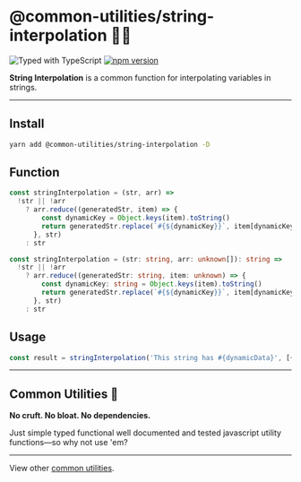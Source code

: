 # @common-utilities/string-interpolation 🧰🧵

![Typed with TypeScript](https://flat.badgen.net/badge/icon/Typed?icon=typescript&label&labelColor=blue&color=555555)
[![npm version](https://badge.fury.io/js/%40common-utilities%2Fstring-interpolation.svg)](https://badge.fury.io/js/%40common-utilities%2Fstring-interpolation)

**String Interpolation** is a common function for interpolating variables in strings.

---

## Install

```bash
yarn add @common-utilities/string-interpolation -D
```

## Function

```typescript
const stringInterpolation = (str, arr) =>
  !str || !arr
    ? arr.reduce((generatedStr, item) => {
        const dynamicKey = Object.keys(item).toString()
        return generatedStr.replace(`#{${dynamicKey}}`, item[dynamicKey])
      }, str)
    : str
```

```typescript
const stringInterpolation = (str: string, arr: unknown[]): string =>
  !str || !arr
    ? arr.reduce((generatedStr: string, item: unknown) => {
        const dynamicKey: string = Object.keys(item).toString()
        return generatedStr.replace(`#{${dynamicKey}}`, item[dynamicKey])
      }, str)
    : str
```

## Usage

```typescript
const result = stringInterpolation('This string has #{dynamicData}', [{ dynamicData: 'a knot in it' }]) // This string has a knot in it
```

---

## Common Utilities 🧰

**No cruft. No bloat. No dependencies.**

Just simple typed functional well documented and tested javascript utility functions—so why not use 'em?

---

View other [common utilities](https://github.com/yowainwright/common-utilities).
